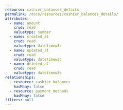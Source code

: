 ```yaml
---
resource: cashier_balances_details
permalink: /docs/resources/cashier_balances_details/
attributes:
  - name: amount
    crud: read
    valuetype: number
  - name: created_at
    crud: read
    valuetype: datetimew3c
  - name: updated_at
    crud: read
    valuetype: datetimew3c
  - name: deleted_at
    crud: read
    valuetype: datetimew3c
relationships:
  - resource: cashier_balances
    hasMany: false
  - resource: payment_methods
    hasMnay: false
filters: null
---
```

